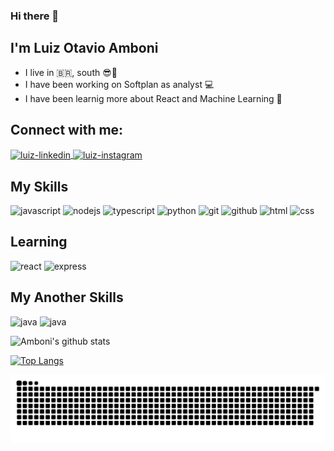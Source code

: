 ### Hi there 👋
## I'm Luiz Otavio Amboni
- I live in :brazil:, south :sunglasses::sunrise:
- I have been working on Softplan as analyst :computer:
- I have been learnig more about React and Machine Learning :sparkling_heart:

## Connect with me:
<a href="https://www.linkedin.com/in/luiz-otavio-a-892a0a122/" target="_blank">
<img align="center" alt="luiz-linkedin" height="30" width="40" src="https://cdn.jsdelivr.net/gh/devicons/devicon/icons/linkedin/linkedin-original.svg" style="max-width:100%;">
</a>
<a href="https://www.instagram.com/amboniii/" target="_blank">
<img align="center" alt="luiz-instagram" height="30" width="40" src="https://cdn.worldvectorlogo.com/logos/instagram-2-1.svg" style="max-width:100%;">
</a>

## My Skills
<img src="https://cdn.icon-icons.com/icons2/2108/PNG/512/javascript_icon_130900.png" alt="javascript" width="40" height="40" style="max-width:100%;"></img>
<img src="https://cdn.jsdelivr.net/gh/devicons/devicon/icons/nodejs/nodejs-original.svg" alt="nodejs" width="40" height="40" style="max-width:100%;"></img>
<img src="https://cdn.icon-icons.com/icons2/2107/PNG/512/file_type_typescript_official_icon_130107.png" alt="typescript" width="40" height="40" style="max-width:100%;"></img>
<img src="https://cdn.icon-icons.com/icons2/112/PNG/512/python_18894.png" alt="python" width="40" height="40" style="max-width:100%;"></img>
<img src="https://cdn.jsdelivr.net/gh/devicons/devicon/icons/git/git-original.svg" alt="git" width="40" height="40" style="max-width:100%;"></img>
<img src="https://cdn.icon-icons.com/icons2/936/PNG/512/github-logo_icon-icons.com_73546.png" alt="github" width="40" height="40" style="max-width:100%;"></img>
<img src="https://cdn.icon-icons.com/icons2/2415/PNG/512/html_original_wordmark_logo_icon_146478.png" alt="html" width="40" height="40" style="max-width:100%;"></img>
<img src="https://cdn.icon-icons.com/icons2/2107/PNG/512/file_type_css_icon_130661.png" alt="css" width="40" height="40" style="max-width:100%;"></img>

## Learning
<img src="https://cdn.jsdelivr.net/gh/devicons/devicon/icons/react/react-original.svg" alt="react" width="40" height="40" style="max-width:100%;"></img>
<img src="https://cdn.jsdelivr.net/gh/devicons/devicon/icons/express/express-original.svg" alt="express" width="40" height="40" style="max-width:100%;"></img>

## My Another Skills
<img src="https://cdn.jsdelivr.net/gh/devicons/devicon/icons/java/java-original.svg" alt="java" width="40" height="40" style="max-width:100%;"></img>
<img src="https://cdn.jsdelivr.net/gh/devicons/devicon/icons/spring/spring-original.svg" alt="java" width="40" height="40" style="max-width:100%;"></img>

![Amboni's github stats](https://github-readme-stats.vercel.app/api?username=luiz-amboni&show_icons=true&count_private=true&theme=radical)

[![Top Langs](https://github-readme-stats.vercel.app/api/top-langs/?username=luiz-amboni&layout=compact)](https://github.com/anuraghazra/github-readme-stats)

![Snake animation](https://github.com/luiz-amboni/luiz-amboni/blob/output/github-contribution-grid-snake.svg)

<!--
**luiz-amboni** is a ✨ _special_ ✨ repository because its `README.md` (this file) appears on your GitHub profile.

Here are some ideas to get you started:

- 🔭 I’m currently working on ...
- 🌱 I’m currently learning ...
- 👯 I’m looking to collaborate on ...
- 🤔 I’m looking for help with ...
- 💬 Ask me about ...
- 📫 How to reach me: ...
- 😄 Pronouns: ...
- ⚡ Fun fact: ...
-->
